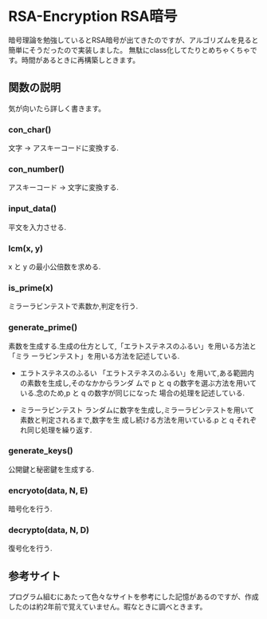 # RSA-Encryption RSA暗号
暗号理論を勉強しているとRSA暗号が出てきたのですが、アルゴリズムを見ると簡単にそうだったので実装しました。
無駄にclass化してたりとめちゃくちゃです。時間があるときに再構築しときます。

## 関数の説明
気が向いたら詳しく書きます。

### con_char()
文字 -> アスキーコードに変換する.
  
### con_number()
アスキーコード -> 文字に変換する.

### input_data()
平文を入力させる.

### lcm(x, y)
x と y の最小公倍数を求める.

### is_prime(x)
ミラーラビンテストで素数か,判定を行う.

### generate_prime()
素数を生成する.生成の仕方として,「エラトステネスのふるい」を用いる方法と「ミラ
ーラビンテスト」を用いる方法を記述している.

- エラトステネスのふるい
「エラトステネスのふるい」を用いて,ある範囲内の素数を生成し,そのなかからランダ
ムで p と q の数字を選ぶ方法を用いている.念のため,p と q の数字が同じになった
場合の処理を記述している.

- ミラーラビンテスト
ランダムに数字を生成し,ミラーラビンテストを用いて素数と判定されるまで,数字を生
成し続ける方法を用いている.p と q それぞれ同じ処理を繰り返す.

### generate_keys()
公開鍵と秘密鍵を生成する.

### encryoto(data, N, E)
暗号化を行う.

### decrypto(data, N, D)
復号化を行う. 

## 参考サイト
プログラム組むにあたって色々なサイトを参考にした記憶があるのですが、作成したのは約2年前で覚えていません。暇なときに調べときます。
